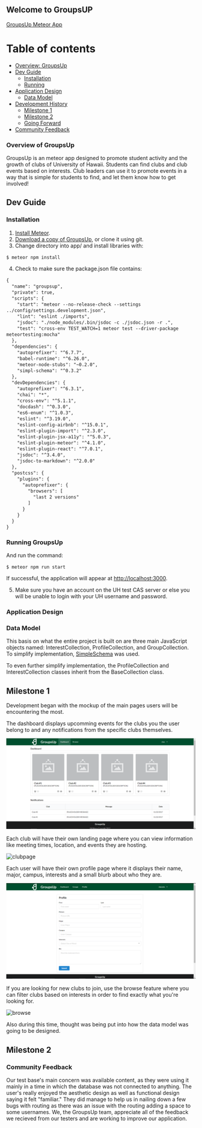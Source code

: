 ## Welcome to GroupsUP

<a href="http://groupsup.meteorapp.com/"><i class="large github icon"></i>GroupsUp Meteor App</a>

# Table of contents

* [Overview: GroupsUp](#overview-of-groupsup)
* [Dev Guide](#dev-guide)
  * [Installation](#installation)
  * [Running](#running-groupsup)
* [Application Design](#application-design)
  * [Data Model](#data-model)
* [Development History](#development-history)
  * [Milestone 1](#milestone-1)
  * [Milestone 2](#milestone-2)
  * [Going Forward](#milestone-3)
* [Community Feedback](#community-feedback)  

### Overview of GroupsUp

GroupsUp is an meteor app designed to promote student activity and the growth of clubs of University of Hawaii. Students can find clubs and club events based on interests. Club leaders can use it to promote events in a way that is simple for students to find, and let them know how to get involved! 


## Dev Guide
### Installation

1. [Install Meteor](https://www.meteor.com/install).
2. [Download a copy of GroupsUp](https://github.com/groupsup/groupsup/archive/master.zip), or clone it using git.
3. Change directory into app/ and install libraries with:

```
$ meteor npm install
```

4. Check to make sure the package.json file contains:
```
{
  "name": "groupsup",
  "private": true,
  "scripts": {
    "start": "meteor --no-release-check --settings ../config/settings.development.json",
    "lint": "eslint ./imports",
    "jsdoc": "./node_modules/.bin/jsdoc -c ./jsdoc.json -r .",
    "test": "cross-env TEST_WATCH=1 meteor test --driver-package meteortesting:mocha"
  },
  "dependencies": {
    "autoprefixer": "^6.7.7",
    "babel-runtime": "^6.26.0",
    "meteor-node-stubs": "~0.2.0",
    "simpl-schema": "^0.3.2"
  },
  "devDependencies": {
    "autoprefixer": "^6.3.1",
    "chai": "*",
    "cross-env": "^5.1.1",
    "docdash": "^0.3.0",
    "es6-enum": "^1.0.3",
    "eslint": "^3.19.0",
    "eslint-config-airbnb": "^15.0.1",
    "eslint-plugin-import": "^2.3.0",
    "eslint-plugin-jsx-a11y": "^5.0.3",
    "eslint-plugin-meteor": "^4.1.0",
    "eslint-plugin-react": "^7.0.1",
    "jsdoc": "^3.4.0",
    "jsdoc-to-markdown": "^2.0.0"
  },
  "postcss": {
    "plugins": {
      "autoprefixer": {
        "browsers": [
          "last 2 versions"
        ]
      }
    }
  }
}
```
### Running GroupsUp

And run the command:

```
$ meteor npm run start
```

If successful, the application will appear at [http://localhost:3000](http://localhost:3000).

5. Make sure you have an account on the UH test CAS server or else you will be unable to login with your UH username and password.

### Application Design

### Data Model

This basis on what the entire project is built on are three main JavaScript objects named: InterestCollection, ProfileCollection, and GroupCollection. To simplify implementation, [SimpleSchema](https://github.com/aldeed/meteor-simple-schema) was used. 

To even further simplify implementation, the ProfileCollection and InterestCollection classes inherit from the BaseCollection class.


## Milestone 1

Development began with the mockup of the main pages users will be encountering the most.

The dashboard displays upcomming events for the clubs you the user belong to and any notifications from the specific clubs themselves. 

![dashboard](/Dashboard_v1.0.png)

Each club will have their own landing page where you can view information like meeting times, location, and events they are hosting.

![clubpage](https://user-images.githubusercontent.com/22554003/32635510-bcd2d54c-c554-11e7-8137-18fdb0115d30.png)

Each user will have their own profile page where it displays their name, major, campus, interests and a small blurb about who they are.

![userpage](/Edit-Profile_v1.0.png)

If you are looking for new clubs to join, use the browse feature where you can filter clubs based on interests in order to find exactly what you're looking for.

![browse](https://user-images.githubusercontent.com/22554003/32635478-9ef7a228-c554-11e7-9984-37f0f2b220dd.png)

Also during this time, thought was being put into how the data model was going to be designed.

## Milestone 2

### Community Feedback

Our test base's main concern was available content, as they were using it mainly in a time in which the database was not connected to anything. The user's really enjoyed the aesthetic design as well as functional design saying it felt "familiar." They did manage to help us in nailing down a few bugs with routing as there was an issue with the routing adding a space to some usernames. We, the GroupsUp team, appreciate all of the feedback we recieved from our testers and are working to improve our application.





